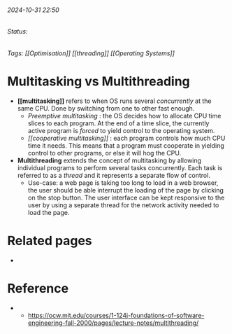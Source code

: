
###### 2024-10-31 22:50
###### Status: 
###### Tags: [[Optimisation]] [[threading]] [[Operating Systems]]

# Multitasking vs Multithreading
- **[[multitasking]]** refers to when OS runs several *concurrently* at the same CPU. Done by switching from one to other fast enough.
	- _Preemptive multitasking_ : the OS decides how to allocate CPU time slices to each program. At the end of a time slice, the currently active program is _forced_ to yield control to the operating system.
	- _[[cooperative multitasking]]_ : each program controls how much CPU time it needs. This means that a program must cooperate in yielding control to other programs, or else it will hog the CPU.
- **Multithreading** extends the concept of multitasking by allowing individual programs to perform several tasks concurrently. Each task is referred to as a _thread_ and it represents a separate flow of control. 
	- Use-case: a web page is taking too long to load in a web browser, the user should be able interrupt the loading of the page by clicking on the stop button. The user interface can be kept responsive to the user by using a separate thread for the network activity needed to load the page.

# Related pages
- 

# Reference
- - https://ocw.mit.edu/courses/1-124j-foundations-of-software-engineering-fall-2000/pages/lecture-notes/multithreading/